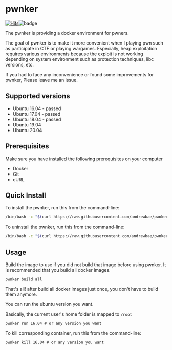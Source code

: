 # pwnker

[![Hits](https://hits.seeyoufarm.com/api/count/incr/badge.svg?url=https%3A%2F%2Fgithub.com%2Fandrewbae%2Fpwnker&count_bg=%2379C83D&title_bg=%23555555&icon=&icon_color=%23E7E7E7&title=hits&edge_flat=false)](https://hits.seeyoufarm.com)![badge](https://img.shields.io/badge/status-beta-orange)

The pwnker is providing a docker environment for pwners.

The goal of pwnker is to make it more convenient when I playing pwn such as participate in CTF or playing wargames. 
Especially, heap exploitation requires various environments because the exploit is not working depending on system environment such as protection techniques, libc versions, etc.

If you had to face any inconvenience or found some improvements for pwnker, Please leave me an issue.

## Supported versions

* Ubuntu 16.04 - passed
* Ubuntu 17.04 - passed
* Ubuntu 18.04 - passed
* Ubuntu 19.04
* Ubuntu 20.04

## Prerequisites

Make sure you have installed the following prerequisites on your computer

* Docker 
* Git 
* cURL 

## Quick Install

To install the pwnker, run this from the command-line:

```bash
/bin/bash -c "$(curl https://raw.githubusercontent.com/andrewbae/pwnker/master/setup.sh) install"
```

To uninstall the pwnker, run this from the command-line:

```bash
/bin/bash -c "$(curl https://raw.githubusercontent.com/andrewbae/pwnker/master/setup.sh) uninstall"
```

## Usage

Build the image to use if you did not build that image before using pwnker.
It is recommended that you build all docker images.

```
pwnker build all
```

That's all! after build all docker images just once, you don't have to build them anymore.

You can run the ubuntu version you want.

Basically, the current user's home folder is mapped to `/root`

```
pwnker run 16.04 # or any version you want
```

To kill corresponding container, run this from the command-line:

```
pwnker kill 16.04 # or any version you want
```

